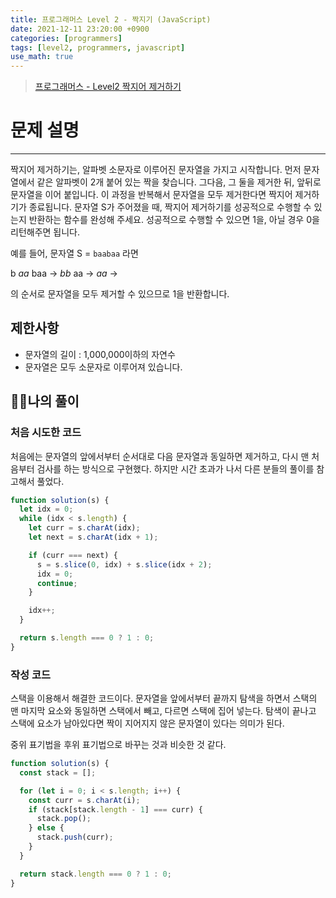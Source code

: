 ```yaml
---
title: 프로그래머스 Level 2 - 짝지기 (JavaScript)
date: 2021-12-11 23:20:00 +0900
categories: [programmers]
tags: [level2, programmers, javascript]
use_math: true
---
```


> [프로그래머스 - Level2 짝지어 제거하기](https://programmers.co.kr/learn/courses/30/lessons/12973#)

# 문제 설명

---

짝지어 제거하기는, 알파벳 소문자로 이루어진 문자열을 가지고 시작합니다. 먼저 문자열에서 같은 알파벳이 2개 붙어 있는 짝을 찾습니다. 그다음, 그 둘을 제거한 뒤, 앞뒤로 문자열을 이어 붙입니다. 이 과정을 반복해서 문자열을 모두 제거한다면 짝지어 제거하기가 종료됩니다. 문자열 S가 주어졌을 때, 짝지어 제거하기를 성공적으로 수행할 수 있는지 반환하는 함수를 완성해 주세요. 성공적으로 수행할 수 있으면 1을, 아닐 경우 0을 리턴해주면 됩니다.

예를 들어, 문자열 S = `baabaa` 라면

b *aa* baa → *bb* aa → *aa* →

의 순서로 문자열을 모두 제거할 수 있으므로 1을 반환합니다.

## 제한사항

- 문자열의 길이 : 1,000,000이하의 자연수
- 문자열은 모두 소문자로 이루어져 있습니다.

## 🙋‍♂️나의 풀이

### 처음 시도한 코드

처음에는 문자열의 앞에서부터 순서대로 다음 문자열과 동일하면 제거하고, 다시 맨 처음부터 검사를 하는 방식으로 구현했다. 하지만 시간 초과가 나서 다른 분들의 풀이를 참고해서 풀었다.

```javascript
function solution(s) {
  let idx = 0;
  while (idx < s.length) {
    let curr = s.charAt(idx);
    let next = s.charAt(idx + 1);

    if (curr === next) {
      s = s.slice(0, idx) + s.slice(idx + 2);
      idx = 0;
      continue;
    }

    idx++;
  }

  return s.length === 0 ? 1 : 0;
}
```

### 작성 코드

스택을 이용해서 해결한 코드이다. 문자열을 앞에서부터 끝까지 탐색을 하면서 스택의 맨 마지막 요소와 동일하면 스택에서 빼고, 다르면 스택에 집어 넣는다. 탐색이 끝나고 스택에 요소가 남아있다면 짝이 지어지지 않은 문자열이 있다는 의미가 된다.

중위 표기법을 후위 표기법으로 바꾸는 것과 비슷한 것 같다.

```javascript
function solution(s) {
  const stack = [];

  for (let i = 0; i < s.length; i++) {
    const curr = s.charAt(i);
    if (stack[stack.length - 1] === curr) {
      stack.pop();
    } else {
      stack.push(curr);
    }
  }

  return stack.length === 0 ? 1 : 0;
}
```
